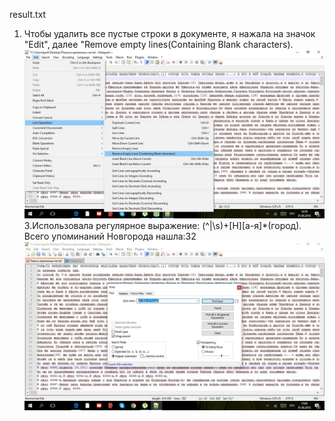 result.txt
1. Чтобы удалить все пустые строки в документе, я нажала на значок "Edit", далее "Remove empty lines(Containing Blank characters).
![скриншот](https://github.com/parkhomenko174/result.txt/blob/master/EsVYoESu29w.jpg)
3.Использовала регулярное выражение: (^|\s)+[Н][а-я]*(город). Всего упоминаний Новгорода нашла:32
![](https://github.com/parkhomenko174/result.txt/blob/master/W3x1YMLe59g.jpg)
